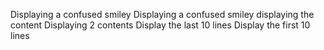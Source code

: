 Displaying a confused smiley
Displaying a confused smiley
displaying the content
Displaying 2 contents
Display the last 10 lines
Display the first 10 lines
